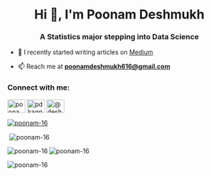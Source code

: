 <h1 align="center">Hi 👋, I'm Poonam Deshmukh</h1>
<h3 align="center">A Statistics major stepping into Data Science</h3>


- 📝 I recently started writing articles on [Medium](https://deshmukhpoonam516.medium.com/)

- 📫 Reach me at **poonamdeshmukh616@gmail.com**


<h3 align="left">Connect with me:</h3>
<p align="left">
<a href="https://linkedin.com/in/poonam-deshmukh" target="blank"><img align="center" src="https://raw.githubusercontent.com/rahuldkjain/github-profile-readme-generator/master/src/images/icons/Social/linked-in-alt.svg" alt="poonam-deshmukh" height="30" width="40" /></a>
<a href="https://kaggle.com/pdkaggle16" target="blank"><img align="center" src="https://raw.githubusercontent.com/rahuldkjain/github-profile-readme-generator/master/src/images/icons/Social/kaggle.svg" alt="pdkaggle16" height="30" width="40" /></a>
<a href="https://medium.com/@deshmukhpoonam516" target="blank"><img align="center" src="https://raw.githubusercontent.com/rahuldkjain/github-profile-readme-generator/master/src/images/icons/Social/medium.svg" alt="@deshmukhpoonam516" height="30" width="40" /></a>
</p>

<p align="left"> <a href="https://github.com/ryo-ma/github-profile-trophy"><img src="https://github-profile-trophy.vercel.app/?username=poonam-16" alt="poonam-16" /></a> </p>

<p>&nbsp;<img align="center" src="https://github-readme-stats.vercel.app/api?username=poonam-16&show_icons=true&locale=en" alt="poonam-16" /></p>

<p><img align="left" src="https://github-readme-stats.vercel.app/api/top-langs?username=poonam-16&show_icons=true&locale=en&layout=compact" alt="poonam-16" /></p>


<p><img align="center" src="https://github-readme-streak-stats.herokuapp.com/?user=poonam-16&" alt="poonam-16" /></p>

<p align="left"> <img src="https://komarev.com/ghpvc/?username=poonam-16&label=Profile%20views&color=0e75b6&style=flat" alt="poonam-16" /> </p>

